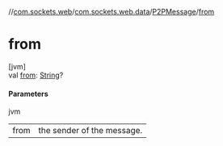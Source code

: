 //[com.sockets.web](../../../index.md)/[com.sockets.web.data](../index.md)/[P2PMessage](index.md)/[from](from.md)

# from

[jvm]\
val [from](from.md): [String](https://kotlinlang.org/api/latest/jvm/stdlib/kotlin/-string/index.html)?

#### Parameters

jvm

| | |
|---|---|
| from | the sender of the message. |
